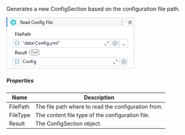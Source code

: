 Generates a new ConfigSection based on the configuration file path.

![](../img/activities/ReadConfigFile.png)

##### Properties

|Name    |Description                                        |
|--------|---------------------------------------------------|
|FilePath|The file path where to read the configuration from.|
|FileType|The content file type of the configuration file.   |
|Result  |The ConfigSection object.                          |

